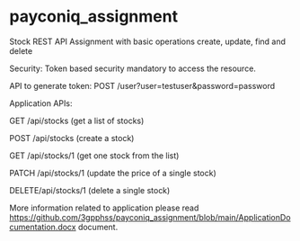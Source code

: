 # payconiq_assignment
Stock REST API Assignment with basic operations create, update, find and delete

Security:
Token based security mandatory to access the resource.

API to generate token: POST /user?user=testuser&password=password

Application APIs:

GET /api/stocks (get a list of stocks)

POST /api/stocks (create a stock)

GET /api/stocks/1 (get one stock from the list)

PATCH /api/stocks/1 (update the price of a single stock)

DELETE/api/stocks/1 (delete a single stock)

More information related to application please read https://github.com/3gpphss/payconiq_assignment/blob/main/ApplicationDocumentation.docx document.


